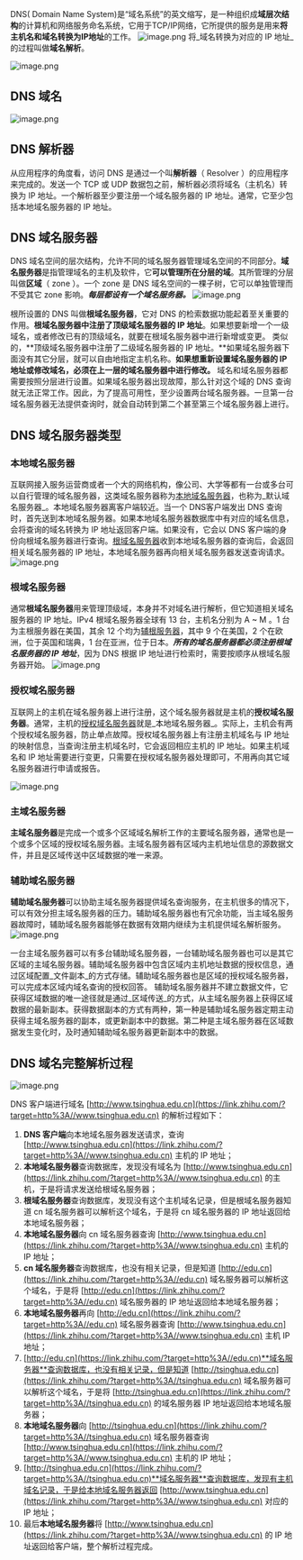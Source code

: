 DNS( Domain Name System)是“域名系统”的英文缩写，是一种组织成**域层次结构**的计算机和网络服务命名系统，它用于TCP/IP网络，它所提供的服务是用来**将主机名和域名转换为IP地址**的工作。
![image.png](/computer/network/dns/dns-1.png)
将_域名转换为对应的 IP 地址_的过程叫做**域名解析**。

![image.png](/computer/network/dns/dns-2.png)

## DNS 域名

![image.png](/computer/network/dns/dns-3.png)

## DNS 解析器
从应用程序的角度看，访问 DNS 是通过一个叫**解析器**（ Resolver ）的应用程序来完成的。发送一个 TCP 或 UDP 数据包之前，解析器必须将域名（主机名）转换为 IP 地址。一个解析器至少要注册一个域名服务器的 IP 地址。通常，它至少包括本地域名服务器的 IP 地址。
## DNS 域名服务器
DNS 域名空间的层次结构，允许不同的域名服务器管理域名空间的不同部分。**域名服务器**是指管理域名的主机及软件，它**可以管理所在分层的域**。其所管理的分层叫做**区域**（ zone ）。一个 zone 是 DNS 域名空间的一棵子树，它可以单独管理而不受其它 zone 影响。**_每层都设有一个域名服务器。_**
![image.png](/computer/network/dns/dns-4.png)

根所设置的 DNS 叫做**根域名服务器**，它对 DNS 的检索数据功能起着至关重要的作用。**根域名服务器中注册了顶级域名服务器的 IP 地址**。如果想要新增一个一级域名，或者修改已有的顶级域名，就要在根域名服务器中进行新增或变更。
类似的，**顶级域名服务器中注册了二级域名服务器的 IP 地址。**如果域名服务器下面没有其它分层，就可以自由地指定主机名称。**如果想重新设置域名服务器的 IP 地址或修改域名，必须在上一层的域名服务器中进行修改。**
域名和域名服务器都需要按照分层进行设置。如果域名服务器出现故障，那么针对这个域的 DNS 查询就无法正常工作。因此，为了提高可用性，至少设置两台域名服务器。一旦第一台域名服务器无法提供查询时，就会自动转到第二个甚至第三个域名服务器上进行。
## DNS 域名服务器类型
### 本地域名服务器
互联网接入服务运营商或者一个大的网络机构，像公司、大学等都有一台或多台可以自行管理的域名服务器，这类域名服务器称为[本地域名服务器](https://www.zhihu.com/search?q=%E6%9C%AC%E5%9C%B0%E5%9F%9F%E5%90%8D%E6%9C%8D%E5%8A%A1%E5%99%A8&search_source=Entity&hybrid_search_source=Entity&hybrid_search_extra=%7B%22sourceType%22%3A%22answer%22%2C%22sourceId%22%3A2051992590%7D)，也称为_默认域名服务器_。本地域名服务器离客户端较近。当一个 DNS客户端发出 DNS 查询时，首先送到本地域名服务器。如果本地域名服务器数据库中有对应的域名信息，会将查询的域名转换为 IP 地址返回客户端。如果没有，它会以 DNS 客户端的身份向根域名服务器进行查询。[根域名服务器](https://www.zhihu.com/search?q=%E6%A0%B9%E5%9F%9F%E5%90%8D%E6%9C%8D%E5%8A%A1%E5%99%A8&search_source=Entity&hybrid_search_source=Entity&hybrid_search_extra=%7B%22sourceType%22%3A%22answer%22%2C%22sourceId%22%3A2051992590%7D)收到本地域名服务器的查询后，会返回相关域名服务器的 IP 地址，本地域名服务器再向相关域名服务器发送查询请求。
![image.png](/computer/network/dns/dns-5.png)
### 根域名服务器
通常**根域名服务器**用来管理顶级域，本身并不对域名进行解析，但它知道相关域名服务器的 IP 地址。IPv4 根域名服务器全球有 13 台，主机名分别为 A ~ M 。1 台为主根服务器在美国，其余 12 个均为[辅根服务器](https://www.zhihu.com/search?q=%E8%BE%85%E6%A0%B9%E6%9C%8D%E5%8A%A1%E5%99%A8&search_source=Entity&hybrid_search_source=Entity&hybrid_search_extra=%7B%22sourceType%22%3A%22answer%22%2C%22sourceId%22%3A2051992590%7D)，其中 9 个在美国，2 个在欧洲，位于英国和瑞典，1 台在亚洲，位于日本。**_所有的域名服务器都必须注册根域名服务器的 IP 地址_**，因为 DNS 根据 IP 地址进行检索时，需要按顺序从根域名服务器开始。
![image.png](/computer/network/dns/dns-6.png)
### 授权域名服务器
互联网上的主机在域名服务器上进行注册，这个域名服务器就是主机的**授权域名服务器**。通常，主机的[授权域名服务器](https://www.zhihu.com/search?q=%E6%8E%88%E6%9D%83%E5%9F%9F%E5%90%8D%E6%9C%8D%E5%8A%A1%E5%99%A8&search_source=Entity&hybrid_search_source=Entity&hybrid_search_extra=%7B%22sourceType%22%3A%22answer%22%2C%22sourceId%22%3A2051992590%7D)就是_本地域名服务器_。实际上，主机会有两个授权域名服务器，防止单点故障。授权域名服务器上有注册主机域名与 IP 地址的映射信息，当查询注册主机域名时，它会返回相应主机的 IP 地址。如果主机域名和 IP 地址需要进行变更，只需要在授权域名服务器处理即可，不用再向其它域名服务器进行申请或报告。

![image.png](/computer/network/dns/dns-7.png)

### 主域名服务器
**主域名服务器**是完成一个或多个区域域名解析工作的主要域名服务器，通常也是一个或多个区域的授权域名服务器。主域名服务器有区域内主机地址信息的源数据文件，并且是区域传送中区域数据的唯一来源。
### 辅助域名服务器
**辅助域名服务器**可以协助主域名服务器提供域名查询服务，在主机很多的情况下，可以有效分担主域名服务器的压力。辅助域名服务器也有冗余功能，当主域名服务器故障时，辅助域名服务器能够在数据有效期内继续为主机提供域名解析服务。
![image.png](/computer/network/dns/dns-8.webp)

一台主域名服务器可以有多台辅助域名服务器，一台辅助域名服务器也可以是其它区域的主域名服务器。辅助域名服务器中包含区域内主机地址数据的授权信息，通过区域配置_文件副本_的方式存储。辅助域名服务器也是区域的授权域名服务器，可以完成本区域内域名查询的授权回答。
辅助域名服务器并不建立数据文件，它获得区域数据的唯一途径就是通过_区域传送_的方式，从主域名服务器上获得区域数据的最新副本。获得数据副本的方式有两种，第一种是辅助域名服务器定期主动获得主域名服务器的副本，或更新副本中的数据。第二种是主域名服务器在区域数据发生变化时，及时通知辅助域名服务器更新副本中的数据。
## DNS 域名完整解析过程

![image.png](/computer/network/dns/dns-9.png)

DNS 客户端进行域名 [http://www.tsinghua.edu.cn](https://link.zhihu.com/?target=http%3A//www.tsinghua.edu.cn) 的解析过程如下：

1. **DNS 客户端**向本地域名服务器发送请求，查询 [http://www.tsinghua.edu.cn](https://link.zhihu.com/?target=http%3A//www.tsinghua.edu.cn) 主机的 IP 地址；
2. **本地域名服务器**查询数据库，发现没有域名为 [http://www.tsinghua.edu.cn](https://link.zhihu.com/?target=http%3A//www.tsinghua.edu.cn) 的主机，于是将请求发送给根域名服务器；
3. **根域名服务器**查询数据库，发现没有这个主机域名记录，但是根域名服务器知道 cn 域名服务器可以解析这个域名，于是将 cn 域名服务器的 IP 地址返回给本地域名服务器；
4. **本地域名服务器**向 cn 域名服务器查询 [http://www.tsinghua.edu.cn](https://link.zhihu.com/?target=http%3A//www.tsinghua.edu.cn) 主机的 IP 地址；
5. **cn 域名服务器**查询数据库，也没有相关记录，但是知道 [http://edu.cn](https://link.zhihu.com/?target=http%3A//edu.cn) 域名服务器可以解析这个域名，于是将 [http://edu.cn](https://link.zhihu.com/?target=http%3A//edu.cn) 域名服务器的 IP 地址返回给本地域名服务器；
6. **本地域名服务器**再向 [http://edu.cn](https://link.zhihu.com/?target=http%3A//edu.cn) 域名服务器查询 [http://www.tsinghua.edu.cn](https://link.zhihu.com/?target=http%3A//www.tsinghua.edu.cn) 主机 IP 地址；
7. [http://edu.cn](https://link.zhihu.com/?target=http%3A//edu.cn)**域名服务器**查询数据库，也没有相关记录，但是知道 [http://tsinghua.edu.cn](https://link.zhihu.com/?target=http%3A//tsinghua.edu.cn) 域名服务器可以解析这个域名，于是将 [http://tsinghua.edu.cn](https://link.zhihu.com/?target=http%3A//tsinghua.edu.cn) 的域名服务器 IP 地址返回给本地域名服务器；
8. **本地域名服务器**向 [http://tsinghua.edu.cn](https://link.zhihu.com/?target=http%3A//tsinghua.edu.cn) 域名服务器查询 [http://www.tsinghua.edu.cn](https://link.zhihu.com/?target=http%3A//www.tsinghua.edu.cn) 主机的 IP 地址；
9. [http://tsinghua.edu.cn](https://link.zhihu.com/?target=http%3A//tsinghua.edu.cn)**域名服务器**查询数据库，发现有主机域名记录，于是给本地域名服务器返回 [http://www.tsinghua.edu.cn](https://link.zhihu.com/?target=http%3A//www.tsinghua.edu.cn) 对应的 IP 地址；
10. 最后**本地域名服务器**将 [http://www.tsinghua.edu.cn](https://link.zhihu.com/?target=http%3A//www.tsinghua.edu.cn) 的 IP 地址返回给客户端，整个解析过程完成。
